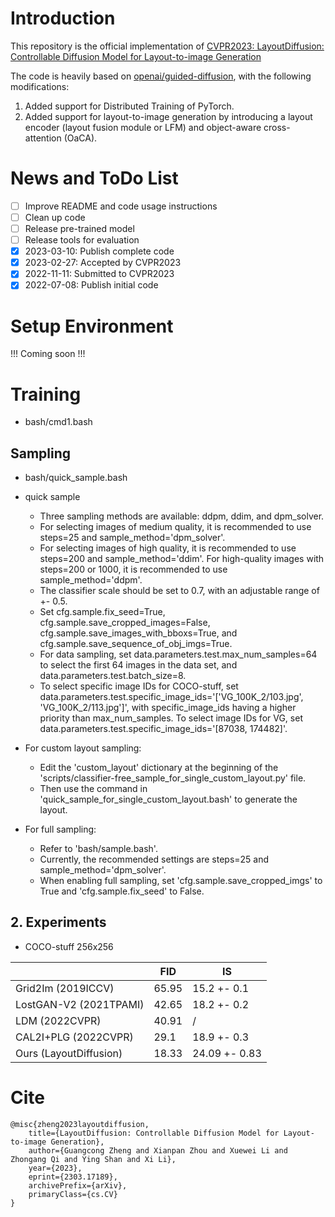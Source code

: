 # Introduction
This repository is the official implementation of [CVPR2023: LayoutDiffusion: Controllable Diffusion Model for Layout-to-image Generation](https://arxiv.org/abs/2303.17189)

The code is heavily based on [openai/guided-diffusion](https://github.com/openai/guided-diffusion), 
with the following modifications: 
1. Added support for Distributed Training of PyTorch. 
2. Added support for layout-to-image generation by introducing a layout encoder (layout fusion module or LFM) and object-aware cross-attention (OaCA). 

# News and ToDo List 
- [ ] Improve README and code usage instructions
- [ ] Clean up code 
- [ ] Release pre-trained model
- [ ] Release tools for evaluation
- [x] 2023-03-10: Publish complete code 
- [x] 2023-02-27: Accepted by CVPR2023 
- [x] 2022-11-11: Submitted to CVPR2023 
- [x] 2022-07-08: Publish initial code

# Setup Environment
!!!  Coming soon  !!!

# Training
* bash/cmd1.bash

## Sampling
* bash/quick_sample.bash

- quick sample
  - Three sampling methods are available: ddpm, ddim, and dpm_solver. 
  - For selecting images of medium quality, it is recommended to use steps=25 and sample_method='dpm_solver'. 
  - For selecting images of high quality, it is recommended to use steps=200 and sample_method='ddim'. For high-quality images with steps=200 or 1000, it is recommended to use sample_method='ddpm'. 
  - The classifier scale should be set to 0.7, with an adjustable range of +- 0.5. 
  - Set cfg.sample.fix_seed=True, cfg.sample.save_cropped_images=False, cfg.sample.save_images_with_bboxs=True, and cfg.sample.save_sequence_of_obj_imgs=True. 
  - For data sampling, set data.parameters.test.max_num_samples=64 to select the first 64 images in the data set, and data.parameters.test.batch_size=8. 
  - To select specific image IDs for COCO-stuff, set data.parameters.test.specific_image_ids='['VG_100K_2/103.jpg', 'VG_100K_2/113.jpg']', with specific_image_ids having a higher priority than max_num_samples. To select image IDs for VG, set data.parameters.test.specific_image_ids='[87038, 174482]'.

- For custom layout sampling: 
  - Edit the 'custom_layout' dictionary at the beginning of the 'scripts/classifier-free_sample_for_single_custom_layout.py' file. 
  - Then use the command in 'quick_sample_for_single_custom_layout.bash' to generate the layout. 
 
- For full sampling: 
  - Refer to 'bash/sample.bash'. 
  - Currently, the recommended settings are steps=25 and sample_method='dpm_solver'. 
  - When enabling full sampling, set 'cfg.sample.save_cropped_imgs' to True and 'cfg.sample.fix_seed' to False. 


## 2. Experiments

* COCO-stuff 256x256

|                       | FID     | IS            |
|-----------------------|---------|---------------|
| Grid2Im (2019ICCV)    | 65.95   | 15.2 +- 0.1   |
| LostGAN-V2 (2021TPAMI)| 42.65   | 18.2 +- 0.2   |
| LDM (2022CVPR)        | 40.91   |    /          |
| CAL2I+PLG (2022CVPR)  | 29.1    | 18.9 +- 0.3   |
| Ours (LayoutDiffusion)| 18.33   | 24.09 +- 0.83 |

# Cite
```
@misc{zheng2023layoutdiffusion,
    title={LayoutDiffusion: Controllable Diffusion Model for Layout-to-image Generation}, 
    author={Guangcong Zheng and Xianpan Zhou and Xuewei Li and Zhongang Qi and Ying Shan and Xi Li},
    year={2023},
    eprint={2303.17189},
    archivePrefix={arXiv},
    primaryClass={cs.CV}
}
```
